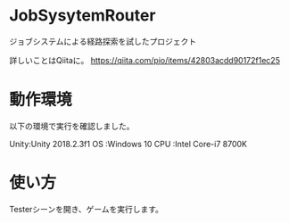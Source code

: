 # JobSysytemRouter
ジョブシステムによる経路探索を試したプロジェクト

詳しいことはQiitaに。
https://qiita.com/pio/items/42803acdd90172f1ec25

# 動作環境

以下の環境で実行を確認しました。

Unity:Unity 2018.2.3f1
OS   :Windows 10
CPU  :Intel Core-i7 8700K

# 使い方

Testerシーンを開き、ゲームを実行します。
